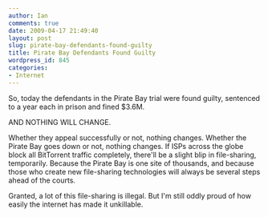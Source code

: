 ```yaml
---
author: Ian
comments: true
date: 2009-04-17 21:49:40
layout: post
slug: pirate-bay-defendants-found-guilty
title: Pirate Bay Defendants Found Guilty
wordpress_id: 845
categories:
- Internet
---
```


So, today the defendants in the Pirate Bay trial were found guilty, sentenced to a year each in prison and fined $3.6M.

AND NOTHING WILL CHANGE.

Whether they appeal successfully or not, nothing changes.  Whether the Pirate Bay goes down or not, nothing changes.  If ISPs across the globe block all BitTorrent traffic completely, there'll be a slight blip in file-sharing, temporarily.  Because the Pirate Bay is one site of thousands, and because those who create new file-sharing technologies will always be several steps ahead of the courts.

Granted, a lot of this file-sharing is illegal.  But I'm still oddly proud of how easily the internet has made it unkillable.
